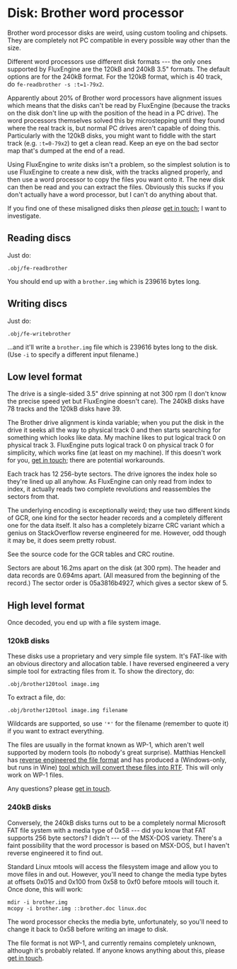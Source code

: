 Disk: Brother word processor
============================

Brother word processor disks are weird, using custom tooling and chipsets.
They are completely not PC compatible in every possible way other than the
size.

Different word processors use different disk formats --- the only ones
supported by FluxEngine are the 120kB and 240kB 3.5" formats. The default
options are for the 240kB format. For the 120kB format, which is 40 track, do
`fe-readbrother -s :t=1-79x2`.

Apparently about 20% of Brother word processors have alignment issues which
means that the disks can't be read by FluxEngine (because the tracks on the
disk don't line up with the position of the head in a PC drive). The word
processors themselves solved this by microstepping until they found where the
real track is, but normal PC drives aren't capable of doing this.
Particularly with the 120kB disks, you might want to fiddle with the start
track (e.g. `:t=0-79x2`) to get a clean read. Keep an eye on the bad sector
map that's dumped at the end of a read.

Using FluxEngine to *write* disks isn't a problem, so the
simplest solution is to use FluxEngine to create a new disk, with the tracks
aligned properly, and then use a word processor to copy the files you want
onto it. The new disk can then be read and you can extract the files.
Obviously this sucks if you don't actually have a word processor, but I can't
do anything about that.

If you find one of these misaligned disks then *please* [get in
touch](https://github.com/davidgiven/fluxengine/issues/new); I want to
investigate.

Reading discs
-------------

Just do:

```
.obj/fe-readbrother
```

You should end up with a `brother.img` which is 239616 bytes long.

Writing discs
-------------

Just do:

```
.obj/fe-writebrother
```

...and it'll write a `brother.img` file which is 239616 bytes long to the
disk. (Use `-i` to specify a different input filename.)

Low level format
----------------

The drive is a single-sided 3.5" drive spinning at not 300 rpm (I don't know
the precise speed yet but FluxEngine doesn't care). The 240kB disks have 78
tracks and the 120kB disks have 39.

The Brother drive alignment is kinda variable; when you put the disk in the
drive it seeks all the way to physical track 0 and then starts searching for
something which looks like data. My machine likes to put logical track 0 on
physical track 3. FluxEngine puts logical track 0 on physical track 0 for
simplicity, which works fine (at least on my machine). If this doesn't work
for you, [get in touch](https://github.com/davidgiven/fluxengine/issues/new);
there are potential workarounds.

Each track has 12 256-byte sectors. The drive ignores the index hole so they're
lined up all anyhow. As FluxEngine can only read from index to index, it
actually reads two complete revolutions and reassembles the sectors from that.

The underlying encoding is exceptionally weird; they use two different kinds of
GCR, one kind for the sector header records and a completely different one for
the data itself. It also has a completely bizarre CRC variant which a genius on
StackOverflow reverse engineered for me. However, odd though it may be, it does
seem pretty robust.

See the source code for the GCR tables and CRC routine.

Sectors are about 16.2ms apart on the disk (at 300 rpm). The header and
data records are 0.694ms apart. (All measured from the beginning of the
record.) The sector order is 05a3816b4927, which gives a sector skew of 5.

High level format
-----------------

Once decoded, you end up with a file system image.

### 120kB disks

These disks use a proprietary and very simple file system. It's FAT-like
with an obvious directory and allocation table. I have reversed engineered
a very simple tool for extracting files from it. To show the directory, do:

```
.obj/brother120tool image.img
```

To extract a file, do:

```
.obj/brother120tool image.img filename
```

Wildcards are supported, so use `'*'` for the filename (remember to quote it)
if you want to extract everything.

The files are usually in the format known as WP-1, which aren't well
supported by modern tools (to nobody's great surprise). Matthias Henckell has
[reverse engineered the file
format](https://mathesoft.eu/brother-wp-1-dokumente/) and has produced a
(Windows-only, but runs in Wine) [tool which will convert these files into
RTF](https://mathesoft.eu/sdm_downloads/wp2rtf/). This will only work on WP-1
files.

Any questions? please [get in
touch](https://github.com/davidgiven/fluxengine/issues/new).

### 240kB disks

Conversely, the 240kB disks turns out to be a completely normal Microsoft FAT
file system with a media type of 0x58 --- did you know that FAT supports 256
byte sectors? I didn't --- of the MSX-DOS variety. There's a faint
possibility that the word processor is based on MSX-DOS, but I haven't
reverse engineered it to find out.

Standard Linux mtools will access the filesystem image and allow you to move
files in and out. However, you'll need to change the media type bytes at
offsets 0x015 and 0x100 from 0x58 to 0xf0 before mtools will touch it. Once
done, this will work:

```
mdir -i brother.img
mcopy -i brother.img ::brother.doc linux.doc
```

The word processor checks the media byte, unfortunately, so you'll need to
change it back to 0x58 before writing an image to disk.

The file format is not WP-1, and currently remains completely unknown,
although it's probably related. If anyone knows anything about this, please
[get in touch](https://github.com/davidgiven/fluxengine/issues/new).
